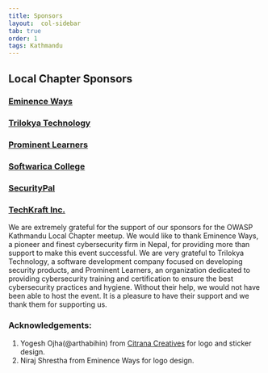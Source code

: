 ```yaml
---
title: Sponsors
layout:  col-sidebar
tab: true
order: 1
tags: Kathmandu
---
```


## Local Chapter Sponsors

### [Eminence Ways](https://eminenceways.com)
### [Trilokya Technology](https://trilokyatech.com/)
### [Prominent Learners](https://prominentlearners.com/)
### [Softwarica College](https://softwarica.edu.np/)
### [SecurityPal](https://www.securitypalhq.com/)
### [TechKraft Inc.](https://techkraftinc.com/)
We are extremely grateful for the support of our sponsors for the OWASP Kathmandu Local Chapter meetup. We would like to thank Eminence Ways, a pioneer and finest cybersecurity firm in Nepal, for providing more than support to make this event successful. We are very grateful to Trilokya Technology, a software development company focused on developing security products, and Prominent Learners, an organization dedicated to providing cybersecurity training and certification to ensure the best cybersecurity practices and hygiene. Without their help, we would not have been able to host the event. It is a pleasure to have their support and we thank them for supporting us.

### Acknowledgements:
1. Yogesh Ojha(@arthabihin) from [Citrana Creatives](https://citranacreatives.com/) for logo and sticker design.
2. Niraj Shrestha from Eminence Ways for logo design.
